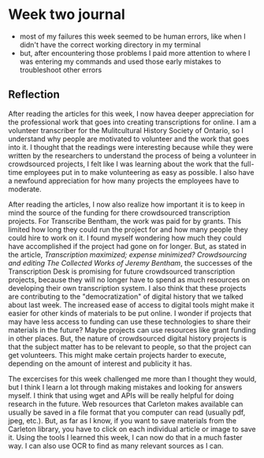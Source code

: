 # Week two journal
- most of my failures this week seemed to be human errors, like when I didn't have the correct working directory in my terminal
- but, after encountering those problems I paid more attention to where I was entering my commands and used those early mistakes to troubleshoot other errors

## Reflection
After reading the articles for this week, I now havea deeper appreciation for the professional work that goes into creating transcriptions for online. I am a volunteer transcriber for the Mulitcultural History Society of Ontario, so I understand why people are motivated to volunteer and the work that goes into it. I thought that the readings were interesting because while they were written by the researchers to understand the process of being a volunteer in crowdsourced projects, I felt like I was learning about the work that the full-time employees put in to make volunteering as easy as possible. I also have a newfound appreciation for how many projects the employees have to moderate.

After reading the articles, I now also realize how important it is to keep in mind the source of the funding for there crowdsourced transcription projects. For Transcribe Bentham, the work was paid for by grants. This limited how long they could run the project for and how many people they could hire to work on it. I found myself wondering how much they could have accomplished if the project had gone on for longer. But, as stated in the article, *Transcription maximized; expense minimized? Crowdsourcing and editing The Collected Works of Jeremy Bentham*, the successes of the Transcription Desk is promising for future crowdsourced transcription projects, because they will no longer have to spend as much resources on developing their own transcription system. I also think that these projects are contributing to the "democratization" of digital history that we talked about last week. The increased ease of access to digital tools might make it easier for other kinds of materials to be put online. I wonder if projects that may have less access to funding can use these technologies to share their materials in the future? Maybe projects can use resources like grant funding in other places. But, the nature of crowdsourced digital history projects is that the subject matter has to be relevant to people, so that the project can get volunteers. This might make certain projects harder to execute, depending on the amount of interest and publicity it has. 

The excercises for this week challenged me more than I thought they would, but I think I learn a lot through making mistakes and looking for answers myself. I think that using wget and APIs will be really helpful for doing research in the future. Web resources that Carleton makes available can usually be saved in a file format that you computer can read (usually pdf, jpeg, etc.). But, as far as I know, if you want to save materials from the Carleton library, you have to click on each individual article or image to save it. Using the tools I learned this week, I can now do that in a much faster way. I can also use OCR to find as many relevant sources as I can.
